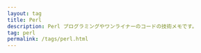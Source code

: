 ```yaml
---
layout: tag
title: Perl
description: Perl プログラミングやワンライナーのコードの技術メモです。
tag: perl
permalink: /tags/perl.html
---
```

